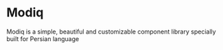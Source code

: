 # Modiq
Modiq is a simple, beautiful and customizable component library specially built for Persian language
